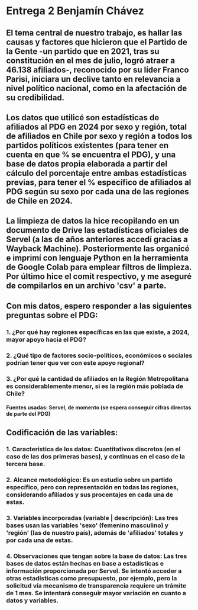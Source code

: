 # Entrega 2 Benjamín Chávez

## El tema central de nuestro trabajo, es hallar las causas y factores que hicieron que el Partido de la Gente -un partido que en 2021, tras su constitución en el mes de julio, logró atraer a 46.138 afiliados-, reconocido por su líder Franco Parisi, iniciara un declive tanto en relevancia a nivel político nacional, como en la afectación de su credibilidad.

## Los datos que utilicé son estadísticas de afiliados al PDG en 2024 por sexo y región, total de afiliados en Chile por sexo y región a todos los partidos políticos existentes (para tener en cuenta en que % se encuentra el PDG), y una base de datos propia elaborada a partir del cálculo del porcentaje entre ambas estadísticas previas, para tener el % específico de afiliados al PDG según su sexo por cada una de las regiones de Chile en 2024.

## La limpieza de datos la hice recopilando en un documento de Drive las estadísticas oficiales de Servel (a las de años anteriores accedí gracias a Wayback Machine). Posteriormente las organicé e imprimí con lenguaje Python en la herramienta de Google Colab para emplear filtros de limpieza. Por último hice el comit respectivo, y me aseguré de compilarlos en un archivo 'csv' a parte.

## Con mis datos, espero responder a las siguientes preguntas sobre el PDG: 
### 1. ¿Por qué hay regiones específicas en las que existe, a 2024, mayor apoyo hacia el PDG?
### 2. ¿Qué tipo de factores socio-políticos, económicos o sociales podrían tener que ver con este apoyo regional?
### 3. ¿Por qué la cantidad de afiliados en la Región Metropolitana es considerablemente menor, si es la región más poblada de Chile?

#### Fuentes usadas: Servel, de momento (se espera conseguir cifras directas de parte del PDG)

## Codificación de las variables: 
### 1. Característica de los datos: Cuantitativos discretos (en el caso de las dos primeras bases), y continuas en el caso de la tercera base.
### 2. Alcance metodológico: Es un estudio sobre un partido específico, pero con representación en todas las regiones, considerando afiliados y sus procentajes en cada una de estas.
### 3. Variables incorporadas (variable | descripción): Las tres bases usan las variables 'sexo' (femenino masculino) y 'región' (las de nuestro país), además de 'afiliados' totales y por cada una de estas. 
### 4. Observaciones que tengan sobre la base de datos: Las tres bases de datos están hechas en base a estadísticas e información proporcionada por Servel. Se intentó acceder a otras estadísticas como presupuesto, por ejemplo, pero la solicitud vía mecanismo de transparencia requiere un trámite de 1 mes. Se intentará conseguir mayor variación en cuanto a datos y variables. 
